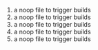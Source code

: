 1. a noop file to trigger builds
2. a noop file to trigger builds
3. a noop file to trigger builds
4. a noop file to trigger builds
5. a noop file to trigger builds
